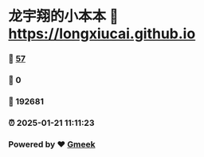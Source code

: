 # 龙宇翔的小本本 :link: https://longxiucai.github.io 
### :page_facing_up: [57](https://longxiucai.github.io/tag.html) 
### :speech_balloon: 0 
### :hibiscus: 192681 
### :alarm_clock: 2025-01-21 11:11:23 
### Powered by :heart: [Gmeek](https://github.com/Meekdai/Gmeek)
